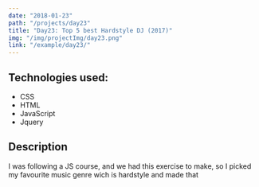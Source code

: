 ```yaml
---
date: "2018-01-23"
path: "/projects/day23"
title: "Day23: Top 5 best Hardstyle DJ (2017)"
img: "/img/projectImg/day23.png"
link: "/example/day23/"
---
```


## Technologies used:

- CSS
- HTML
- JavaScript
- Jquery

## Description

I was following a JS course, and we had this exercise to make, so I picked my favourite music genre wich is hardstyle and made that
